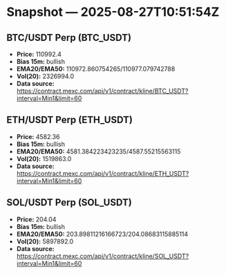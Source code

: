 # Snapshot — 2025-08-27T10:51:54Z

## BTC/USDT Perp (BTC_USDT)
- **Price:** 110992.4
- **Bias 15m:** bullish
- **EMA20/EMA50:** 110972.860754265/110977.079742788
- **Vol(20):** 2326994.0
- **Data source:** https://contract.mexc.com/api/v1/contract/kline/BTC_USDT?interval=Min1&limit=60

## ETH/USDT Perp (ETH_USDT)
- **Price:** 4582.36
- **Bias 15m:** bullish
- **EMA20/EMA50:** 4581.384223423235/4587.55215563115
- **Vol(20):** 1519863.0
- **Data source:** https://contract.mexc.com/api/v1/contract/kline/ETH_USDT?interval=Min1&limit=60

## SOL/USDT Perp (SOL_USDT)
- **Price:** 204.04
- **Bias 15m:** bullish
- **EMA20/EMA50:** 203.89811216166723/204.08683115885114
- **Vol(20):** 5897892.0
- **Data source:** https://contract.mexc.com/api/v1/contract/kline/SOL_USDT?interval=Min1&limit=60
